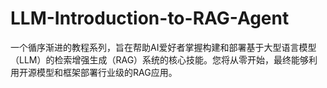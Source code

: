 # LLM-Introduction-to-RAG-Agent
一个循序渐进的教程系列，旨在帮助AI爱好者掌握构建和部署基于大型语言模型（LLM）的检索增强生成（RAG）系统的核心技能。您将从零开始，最终能够利用开源模型和框架部署行业级的RAG应用。
